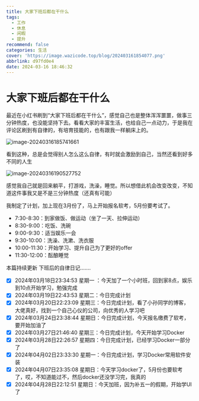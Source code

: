 ```yaml
---
title: 大家下班后都在干什么
tags:
  - 工作
  - 休息
  - 闲暇
  - 提升
recommend: false
categories: 生活
cover: 'https://image.wazicode.top/blog/202403161854077.png'
abbrlink: d97fd0e4
date: 2024-03-16 18:46:32
---
```


# 大家下班后都在干什么

最近在小红书刷到“大家下班后都在干什么”，感觉自己也是整体浑浑噩噩，做事三分钟热度，也没能坚持下去。看看大家的丰富生活，也给自己一点动力，于是我在评论区刷到有自律的，有培育技能的，也有跟我一样躺床上的。

![image-20240316185741661](https://image.wazicode.top/blog/202403161857732.png)

看到这种，总是会觉得别人怎么这么自律，有时就会激励到自己，当然还看到好多不同的人生

![image-20240316190527752](https://image.wazicode.top/blog/202403161905833.png)

感觉我自己就是回来躺平，打游戏，洗澡，睡觉。所以想借此机会改变改变，不知道这件事我又是不是三分钟热度（还真有可能）

我制定了计划，加上现在3月份了，马上开始报名软考，5月份要考试了。

- 7:30-8:30：到家做饭、做运动（坐了一天、拉伸运动）
- 8:30-9:00：吃饭、洗碗
- 9:00-9:30：适当娱乐一会
- 9:30-10:00：洗澡、洗漱、洗衣服
- 10:00-11:30：开始学习、提升自己为了更好的offer
- 11:30-12:00：酝酿睡觉

本篇持续更新 下班后的自律日记.......

- [x] 2024年03月18日23:34:53 星期一 ：今天加了一个小时班，回到家8点，娱乐到10点开始学习，勉强完成
- [x] 2024年03月19日22:43:53 星期二：今日完成计划
- [x] 2024年03月20日22:23:09 星期三：今日完成计划，看了小孙同学的博客，大佬真好，找到一个自己心仪的公司，向优秀的人学习吧
- [x] 2024年03月24日23:38:44 星期日：今日完成计划，今天报名缴费了软考，要开始加油了
- [x] 2024年03月27日21:46:40 星期三：今日完成计划，今天开始学习Docker
- [x] 2024年03月28日22:26:57 星期四：今日完成计划，已经学习Docker一部分了
- [x] 2024年04月02日23:33:30 星期一：今日完成计划，学习Docker常用软件安装
- [x] 2024年04月07日23:35:08 星期日：今天学习docker了，5月份也要软考了，哎，不知道能过不，然后docker还没学习完，我真的
- [x] 2024年04月28日22:12:51 星期日：今天加班，因为补五一的假期，开始学UI了
